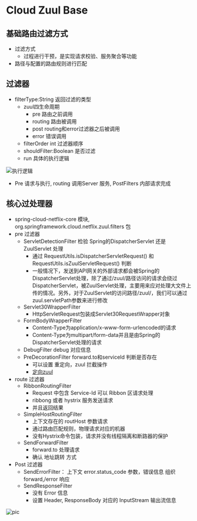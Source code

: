 # Cloud Zuul Base

## 基础路由过滤方式

- 过滤方式
  - 过程进行干预，是实现请求校验、服务聚合等功能
- 路径与配置的路由规则进行匹配

## 过滤器

- filterType:String 返回过滤的类型
  - zuul四生命周期
    - pre 路由之前调用
    - routing 路由被调用
    - post routing和error过滤器之后被调用
    - error 错误调用
  - filterOrder int 过滤器顺序
  - shouldFilter:Boolean 是否过滤
  - run 具体的执行逻辑

![执行逻辑](http://blog.didispace.com/content/images/2016/07/687474703a2f2f6e6574666c69782e6769746875622e696f2f7a75756c2f696d616765732f7a75756c2d726571756573742d6c6966656379636c652e706e67.png)

- Pre 请求与执行, routing 调用Server 服务, PostFilters 内部请求完成

## 核心过处理器

- spring-cloud-netflix-core 模块, org.springframework.cloud.netflix.zuul.filters 包
- pre 过滤器
  - ServletDetectionFilter 检验 Spring的DispatcherServlet 还是 ZuulServlet 处理
    - 通过 RequestUtils.isDispatcherServletRequest() 和 RequestUtils.isZuulServletRequest() 判断
    - 一般情况下，发送到API网关的外部请求都会被Spring的DispatcherServlet处理，除了通过/zuul/路径访问的请求会绕过DispatcherServlet，被ZuulServlet处理，主要用来应对处理大文件上传的情况。另外，对于ZuulServlet的访问路径/zuul/，我们可以通过zuul.servletPath参数来进行修改
  - Servlet30WrapperFilter
    - HttpServletRequest包装成Servlet30RequestWrapper对象 
  - FormBodyWrapperFilter
    - Content-Type为application/x-www-form-urlencoded的请求
    - Content-Type为multipart/form-data并且是由Spring的DispatcherServlet处理的请求
  - DebugFilter debug 对应信息
  - PreDecorationFilter forward.to和serviceId 判断是否存在
    - 可以设置 重定向，zuul 拦截操作
    - [定向zuul](http://blog.didispace.com/spring-cloud-zuul-cookie-redirect/)
- route 过滤器
  - RibbonRoutingFilter
      - Request 中包含 Service-Id 可以 Ribbon 区请求处理
      - ribbong 或者 hystrix 服务发送请求
      - 并且返回结果
  - SimpleHostRoutingFilter 
    - 上下文存在的 routHost 参数请求
    - 通过路由匹配规则，物理请求对应的机器
    - 没有Hystrix命令包装，请求并没有线程隔离和断路器的保护
  - SendForwardFilter 
    - forward.to 处理请求
    - 确认 地址跳转 方式
- Post 过滤器
  - SendErrorFilter： 上下文 error.status_code 参数，错误信息 组织 forward,/error 响应
  - SendResponseFilter
    - 没有 Error 信息
    - 设置 Header, ResponseBody 对应的 InputStream 输出流信息

![pic](http://blog.didispace.com/assets/zuul-filter-core.png)
